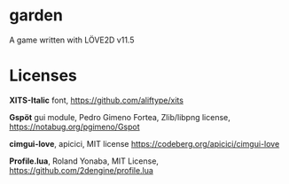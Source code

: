 # garden
A game written with LÖVE2D v11.5

# Licenses
**XITS-Italic** font, https://github.com/aliftype/xits

**Gspöt** gui module, Pedro Gimeno Fortea, Zlib/libpng license, https://notabug.org/pgimeno/Gspot

**cimgui-love**, apicici, MIT license https://codeberg.org/apicici/cimgui-love

**Profile.lua**, Roland Yonaba, MIT License, https://github.com/2dengine/profile.lua
